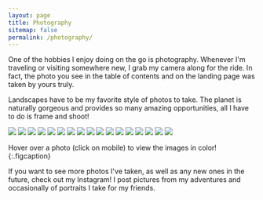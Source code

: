```yaml
---
layout: page
title: Photography
sitemap: false
permalink: /photography/
---
```


One of the hobbies I enjoy doing on the go is photography.
Whenever I'm traveling or visiting somewhere new, I grab my camera along for the ride.
In fact, the photo you see in the table of contents and on the landing page was taken by yours truly.

Landscapes have to be my favorite style of photos to take.
The planet is naturally gorgeous and provides so many amazing opportunities, all I have to do is frame and shoot!


<div id="gallery">
  
   <img src="../assets/img/photography/rocky_cliff.jpg">
   <img src="../assets/img/photography/bench.jpg">
   <img src="../assets/img/blood_moon.jpg">
   <img src="../assets/img/full_moon_sqr.jpg">
   <img src="../assets/img/photography/rock_pillar.jpg">
   <img src="../assets/img/photography/golden_gate.jpg">
   <img src="../assets/img/photography/bouy.jpg">
   <img src="../assets/img/photography/boathouse.jpg">
   <img src="../assets/img/photography/pillar.jpg">
   <img src="../assets/img/photography/bee.jpg">
   <img src="../assets/img/photography/seal.jpg">
   <img src="../assets/img/photography/hillside.jpg">
   <img src="../assets/img/photography/rocky_cove.jpg">
   <img src="../assets/img/photography/theater.jpg">
   <img src="../assets/img/photography/squirrel.jpg">
   <img src="../assets/img/photography/eyes.jpg">
   <img src="../assets/img/photography/pillbox.jpg">
  
</div>

Hover over a photo (click on mobile) to view the images in color!
{:.figcaption}

If you want to see more photos I've taken, as well as any new ones in the future, check out my Instagram!
I post pictures from my adventures and occasionally of portraits I take for my friends.